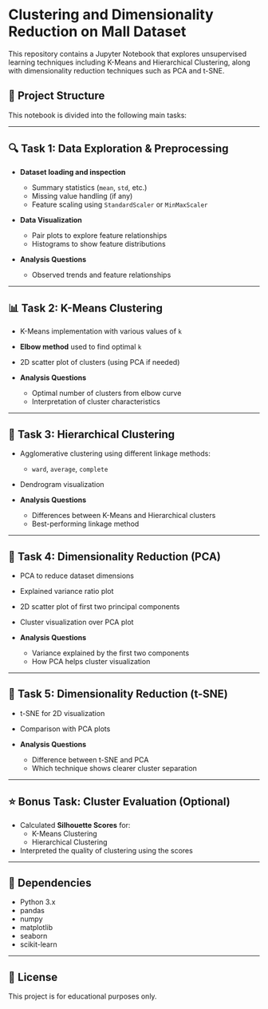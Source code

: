 # Clustering and Dimensionality Reduction on Mall Dataset

This repository contains a Jupyter Notebook that explores unsupervised learning techniques including K-Means and Hierarchical Clustering, along with dimensionality reduction techniques such as PCA and t-SNE.



## 📁 Project Structure

This notebook is divided into the following main tasks:

---

## 🔍 Task 1: Data Exploration & Preprocessing

- **Dataset loading and inspection**
  - Summary statistics (`mean`, `std`, etc.)
  - Missing value handling (if any)
  - Feature scaling using `StandardScaler` or `MinMaxScaler`

- **Data Visualization**
  - Pair plots to explore feature relationships
  - Histograms to show feature distributions

- **Analysis Questions**
  - Observed trends and feature relationships

---

## 📊 Task 2: K-Means Clustering

- K-Means implementation with various values of `k`
- **Elbow method** used to find optimal `k`
- 2D scatter plot of clusters (using PCA if needed)

- **Analysis Questions**
  - Optimal number of clusters from elbow curve
  - Interpretation of cluster characteristics

---

## 🌿 Task 3: Hierarchical Clustering

- Agglomerative clustering using different linkage methods:
  - `ward`, `average`, `complete`
- Dendrogram visualization

- **Analysis Questions**
  - Differences between K-Means and Hierarchical clusters
  - Best-performing linkage method

---

## 🔻 Task 4: Dimensionality Reduction (PCA)

- PCA to reduce dataset dimensions
- Explained variance ratio plot
- 2D scatter plot of first two principal components
- Cluster visualization over PCA plot

- **Analysis Questions**
  - Variance explained by the first two components
  - How PCA helps cluster visualization

---

## 🔷 Task 5: Dimensionality Reduction (t-SNE)

- t-SNE for 2D visualization
- Comparison with PCA plots

- **Analysis Questions**
  - Difference between t-SNE and PCA
  - Which technique shows clearer cluster separation

---

## ⭐ Bonus Task: Cluster Evaluation (Optional)

- Calculated **Silhouette Scores** for:
  - K-Means Clustering
  - Hierarchical Clustering
- Interpreted the quality of clustering using the scores


---

## 📌 Dependencies

- Python 3.x
- pandas
- numpy
- matplotlib
- seaborn
- scikit-learn

---

## 🔗 License

This project is for educational purposes only.
